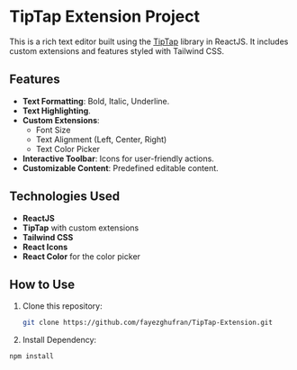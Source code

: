 # TipTap Extension Project

This is a rich text editor built using the [TipTap](https://tiptap.dev/) library in ReactJS. It includes custom extensions and features styled with Tailwind CSS.

## Features

- **Text Formatting**: Bold, Italic, Underline.
- **Text Highlighting**.
- **Custom Extensions**:
  - Font Size
  - Text Alignment (Left, Center, Right)
  - Text Color Picker
- **Interactive Toolbar**: Icons for user-friendly actions.
- **Customizable Content**: Predefined editable content.

## Technologies Used

- **ReactJS**
- **TipTap** with custom extensions
- **Tailwind CSS**
- **React Icons**
- **React Color** for the color picker

## How to Use

1. Clone this repository:
   ```bash
   git clone https://github.com/fayezghufran/TipTap-Extension.git
2. Install Dependency:
```bash
npm install

